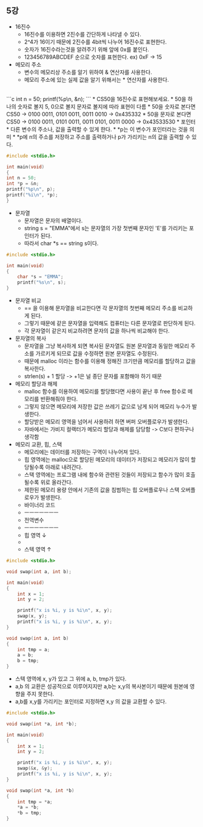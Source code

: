 5강
---------
* 16진수
  * 16진수를 이용하면 2진수를 간단하게 나타낼 수 있다.
  * 2^4가 16이기 때문에 2진수를 4bit씩 나누어 16진수로 표현한다.
  * 숫자가 16진수라는것을 알려주기 위해 앞에 0x를 붙인다.
  * 123456789ABCDEF 순으로 숫자를 표현한다. ex) 0xF -> 15
* 메모리 주소
  * 변수의 메모리상 주소를 알기 위하여 & 연산자를 사용한다.
  * 메모리 주소에 있는 실제 값을 알기 위해서는 * 연산자를 사용한다.
<br/>
```c
int n = 50;
printf(%p\n, &n);
```
  * CS50을 16진수로 표현해보세요.
  * 50을 하나의 숫자로 볼지 5, 0으로 볼지 문자로 볼지에 따라 표현이 다름
  * 50을 숫자로 본다면 CS50 -> 0100 0011, 0101 0011, 0011 0010 -> 0x435332
  * 50을 문자로 본다면 CS50 -> 0100 0011, 0101 0011, 0011 0101, 0011 0000  -> 0x43533530
* 포인터
  * 다른 변수의 주소나, 값을 출력할 수 있게 한다.
  * *p는 이 변수가 포인터라는 것을 의미 
  * *p에 n의 주소를 저장하고 주소를 출력하거나 p가 가리키는 n의 값을 출력할 수 있다.

```c
#include <stdio.h>

int main(void)   
{
int n = 50;  
int *p = &n;
printf("%p\n", p);
printf("%i\n", *p);
}
```
* 문자열 
  * 문자열은 문자의 배열이다.
  * string s = "EMMA"에서 s는 문자열의 가장 첫번째 문자인 'E'를 가리키는 포인터가 된다.
  * 따라서 char *s == string s이다.
```c
#include <stdio.h>

int main(void)
{
    char *s = "EMMA";
    printf("%s\n", s);
}
```
* 문자열 비교
  * == 을 이용해 문자열을 비교한다면 각 문자열의 첫번째 메모리 주소를 비교하게 된다.
  * 그렇기 때문에 같은 문자열을 입력해도 컴퓨터는 다른 문자열로 판단하게 된다.
  * 각 문자열이 같은지 비교하려면 문자의 값을 하나씩 비교해야 한다.
* 문자열의 복사
  * 문자열을 그냥 복사하게 되면 복사된 문자열도 원본 문자열과 동일한 메모리 주소를 가르키게 되므로 값을 수정하면 원본 문자열도 수정된다.
  * 때문에 malloc 이라는 함수를 이용해 정해진 크기만큼 메모리를 할당하고 값을 복사한다.
  * strlen(s) + 1 할당 -> +1은 널 종단 문자를 포함해야 하기 때문
* 메모리 할당과 해제
  * malloc 함수를 이용하여 메모리를 할당했다면 사용이 끝난 후 free 함수로 메모리를 반환해줘야 한다.
  * 그렇지 않으면 메모리에 저장한 값은 쓰레기 값으로 남게 되어 메모리 누수가 발생한다.
  * 할당받은 메모리 영역을 넘어서 사용하려 하면 버퍼 오버플로우가 발생한다.
  * 자바에서는 가비지 컬랙터가 메모리 할당과 해제를 담당함 -> C보다 편하구나 생각함
* 메모리 교환, 힙, 스택
  * 메모리에는 데이터를 저장하는 구역이 나누어져 있다.
  * 힙 영역에는 malloc으로 할당된 메모리의 데이터가 저장되고 메모리가 많이 할당될수록 아래로 내려간다.
  * 스택 영역에는 프로그램 내에 함수와 관련된 것들이 저장되고 함수가 많이 호출될수록 위로 올라간다.
  * 제한된 메모리 용량 안에서 기존의 값을 침범하는 힙 오버플로우나 스택 오버플로우가 발생한다.
  * 바이너리 코드
  * ㅡㅡㅡㅡㅡㅡㅡ
  * 전역변수
  * ㅡㅡㅡㅡㅡㅡㅡ
  * 힙 영역 ↓
  * 
  * 스텍 영역 ↑
```c
#include <stdio.h>

void swap(int a, int b);

int main(void)
{
    int x = 1;
    int y = 2;

    printf("x is %i, y is %i\n", x, y);
    swap(x, y);
    printf("x is %i, y is %i\n", x, y);
}

void swap(int a, int b)
{
    int tmp = a;
    a = b;
    b = tmp;
}
```
  * 스텍 영역에 x, y가 있고 그 위에 a, b, tmp가 있다.
  * a,b 의 교환은 성공적으로 이루어지지만 a,b는 x,y의 복사본이기 때문에 원본에 영향을 주지 못한다.
  * a,b를 x,y를 가리키는 포인터로 지정하면 x,y 의 값을 교환할 수 있다.
```c
#include <stdio.h>

void swap(int *a, int *b);

int main(void)
{
    int x = 1;
    int y = 2;

    printf("x is %i, y is %i\n", x, y);
    swap(&x, &y);
    printf("x is %i, y is %i\n", x, y);
}

void swap(int *a, int *b)
{
    int tmp = *a;
    *a = *b;
    *b = tmp;
}
```

